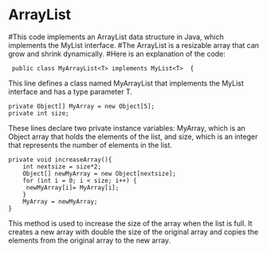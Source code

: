 # ArrayList
#This code implements an ArrayList data structure in Java, which implements the MyList interface. 
#The ArrayList is a resizable array that can grow and shrink dynamically.
#Here is an explanation of the code:

     public class MyArrayList<T> implements MyList<T>  {

This line defines a class named MyArrayList that implements the MyList interface and has a type parameter T.

    private Object[] MyArray = new Object[5];
    private int size;
    
These lines declare two private instance variables: MyArray, 
which is an Object array that holds the elements of the list, and size,
which is an integer that represents the number of elements in the list.

    private void increaseArray(){
        int nextsize = size*2;
        Object[] newMyArray = new Object[nextsize];
        for (int i = 0; i < size; i++) {
         newMyArray[i]= MyArray[i];
        }
        MyArray = newMyArray;
    }
 
 This method is used to increase the size of the array when the list is full. It creates a new array with double the size 
 of the original array and copies the elements from the original array to the new array.
